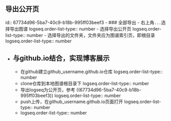 ## 导出公开页
id:: 67734d96-5ba7-40c9-b18b-995ff03beef3
	- ### 全部导出
		- 右上角```...```选择导出图谱
		  logseq.order-list-type:: number
		- 选择导出公开页
		  logseq.order-list-type:: number
		- 选择导出的文件夹，文件夹应为图谱索引页，即根目录
		  logseq.order-list-type:: number
- ## 与github.io结合，实现博客展示
	- 在github建立github_username.github.io仓库
	  logseq.order-list-type:: number
	- clone仓库到本地图谱根目录下
	  logseq.order-list-type:: number
	- 导出logseq为公开页，参考 ((67734d96-5ba7-40c9-b18b-995ff03beef3))
	  logseq.order-list-type:: number
	- push上传，在github_username.github.io页面打开
	  logseq.order-list-type:: number
	- logseq.order-list-type:: number